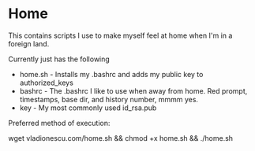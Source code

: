 Home
====

This contains scripts I use to make myself feel at home when I'm in a foreign land.

Currently just has the following
* home.sh - Installs my .bashrc and adds my public key to authorized_keys
* bashrc - The .bashrc I like to use when away from home. Red prompt, timestamps, base dir, and history number, mmmm yes.
* key - My most commonly used id_rsa.pub

Preferred method of execution:

 wget vladionescu.com/home.sh && chmod +x home.sh && ./home.sh
